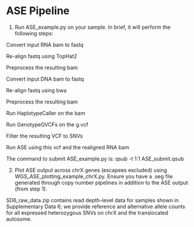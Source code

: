 # ASE Pipeline

1. Run ASE_example.py on your sample. In brief, it will perform the following steps:

Convert input RNA bam to fastq

Re-align fastq using TopHat2

Preprocess the resulting bam

Convert input DNA bam to fastq

Re-align fastq using bwa

Preprocess the resulting bam

Run HaplotypeCaller on the bam

Run GenotypeGVCFs on the g.vcf

Filter the resulting VCF to SNVs

Run ASE using this vcf and the realigned RNA bam


The command to submit ASE_example.py is: qsub -t 1:1 ASE_submit.qsub

2. Plot ASE output across chrX genes (escapees excluded) using WGS_ASE_plotting_example_chrX.py. Ensure you have a .seg file generated through copy number pipelines in addition to the ASE output (from step 1).

SD6_raw_data.zip contains read depth-level data for samples shown in Supplementary Data 6; we provide reference and alternative allele counts for all expressed heterozygous SNVs on chrX and the translocated autosome.
